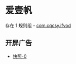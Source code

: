 # 爱壹帆

存在 1 规则组 - [com.cqcsy.ifvod](/src/apps/com.cqcsy.ifvod.ts)

## 开屏广告

- [快照-0](https://gkd-kit.songe.li/import/12793228)
